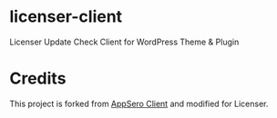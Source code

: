 # licenser-client
Licenser Update Check Client for WordPress Theme &amp; Plugin

# Credits
This project is forked from [AppSero Client](https://github.com/Appsero/client) and modified for Licenser.
